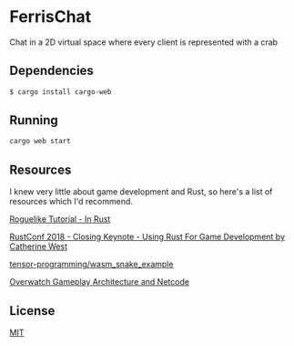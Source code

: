 # FerrisChat
Chat in a 2D virtual space where every client is represented with a crab

## Dependencies
```bash
$ cargo install cargo-web
```

## Running
```bash
cargo web start
```

## Resources
I knew very little about game development and Rust, so here's a list of resources which I'd recommend.

[Roguelike Tutorial - In Rust](https://bfnightly.bracketproductions.com/rustbook/)

[RustConf 2018 - Closing Keynote - Using Rust For Game Development by Catherine West](https://www.youtube.com/watch?v=aKLntZcp27M)

[tensor-programming/wasm_snake_example](https://github.com/tensor-programming/wasm_snake_example)

[Overwatch Gameplay Architecture and Netcode](https://www.youtube.com/watch?v=W3aieHjyNvw)


## License
[MIT](https://choosealicense.com/licenses/mit/)
